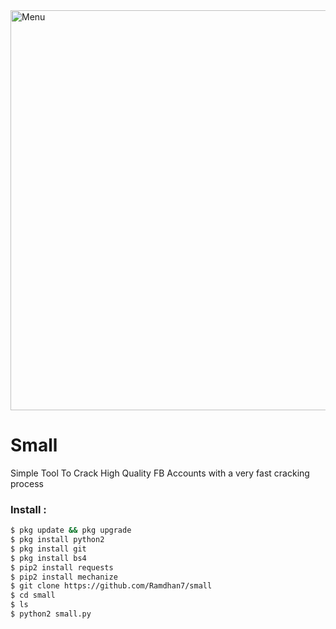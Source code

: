 <img src="https://github.com/Ramdhan7/small/blob/main/small.png" width="640" title="Menu" alt="Menu">

# Small
Simple Tool To Crack High Quality FB
Accounts with a very fast cracking process

### Install :
````bash
$ pkg update && pkg upgrade 
$ pkg install python2
$ pkg install git 
$ pkg install bs4
$ pip2 install requests
$ pip2 install mechanize
$ git clone https://github.com/Ramdhan7/small
$ cd small
$ ls
$ python2 small.py
````
